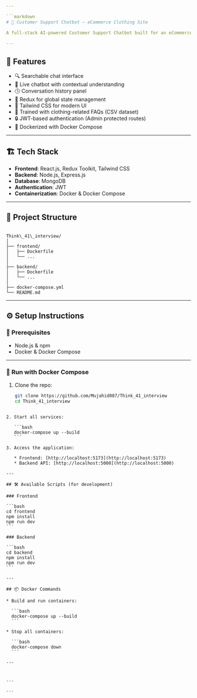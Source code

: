 ```yaml
---

```markdown
# 🧠 Customer Support Chatbot – eCommerce Clothing Site

A full-stack AI-powered Customer Support Chatbot built for an eCommerce clothing website using React.js, Node.js, MongoDB, and Docker.

---
```


## 🚀 Features

- 🔍 Searchable chat interface  
- 💬 Live chatbot with contextual understanding  
- 🕓 Conversation history panel  
- 🧾 Redux for global state management  
- 🧰 Tailwind CSS for modern UI  
- 🧠 Trained with clothing-related FAQs (CSV dataset)  
- 🔒 JWT-based authentication (Admin protected routes)  
- 🐳 Dockerized with Docker Compose  

---

## 🏗️ Tech Stack

- **Frontend**: React.js, Redux Toolkit, Tailwind CSS  
- **Backend**: Node.js, Express.js  
- **Database**: MongoDB  
- **Authentication**: JWT  
- **Containerization**: Docker & Docker Compose  

---

## 📁 Project Structure

```

Think\_41\_interview/
│
├── frontend/
│   ├── Dockerfile
│   └── ...
│
├── backend/
│   ├── Dockerfile
│   └── ...
│
├── docker-compose.yml
└── README.md

````

---

## ⚙️ Setup Instructions

### 🔧 Prerequisites

- Node.js & npm  
- Docker & Docker Compose  

---

### 🐳 Run with Docker Compose

1. Clone the repo:

   ```bash
   git clone https://github.com/Mujahid087/Think_41_interview
   cd Think_41_interview
````

2. Start all services:

   ```bash
   docker-compose up --build
   ```

3. Access the application:

   * Frontend: [http://localhost:5173](http://localhost:5173)
   * Backend API: [http://localhost:5000](http://localhost:5000)

---

## 🛠️ Available Scripts (for development)

### Frontend

```bash
cd frontend
npm install
npm run dev
```

### Backend

```bash
cd backend
npm install
npm run dev
```

---

## 📦 Docker Commands

* Build and run containers:

  ```bash
  docker-compose up --build
  ```

* Stop all containers:

  ```bash
  docker-compose down
  ```

---



```

```
